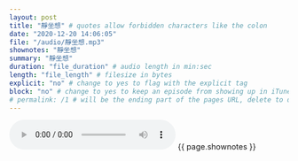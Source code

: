 ```yaml
---
layout: post
title: "靜坐想" # quotes allow forbidden characters like the colon
date: "2020-12-20 14:06:05"
file: "/audio/靜坐想.mp3"
shownotes: "靜坐想"
summary: "靜坐想"
duration: "file_duration" # audio length in min:sec
length: "file_length" # filesize in bytes
explicit: "no" # change to yes to flag with the explicit tag
block: "no" # change to yes to keep an episode from showing up in iTunes
# permalink: /1 # will be the ending part of the pages URL, delete to default to the title
---
```


<audio controls>
<source src="{{site.url}}{{site.baseurl}}{{ page.file }}" type="audio/x-mp3">
Your browser does not support the audio element.
</audio>
{{ page.shownotes }}

